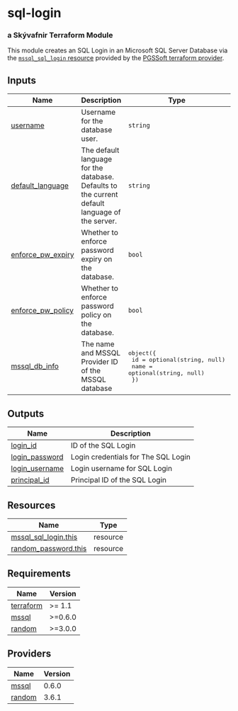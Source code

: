 # sql-login

### a Skývafnir Terraform Module

This module creates an SQL Login in an Microsoft SQL Server Database via
the [`mssql_sql_login` resource](https://registry.terraform.io/providers/PGSSoft/mssql/latest/docs/resources/sql_login)
provided
by the [PGSSoft terraform provider](https://registry.terraform.io/providers/PGSSoft/mssql/latest).

<!-- TERRAFORM_DOCS_BLOCK -->


## Inputs

| Name | Description | Type | Default | Required |
|------|-------------|------|---------|:--------:|
| <a name="input_username"></a> [username](#input\_username) | Username for the database user. | `string` | n/a | yes |
| <a name="input_default_language"></a> [default\_language](#input\_default\_language) | The default language for the database. Defaults to the current default language of the server. | `string` | `null` | no |
| <a name="input_enforce_pw_expiry"></a> [enforce\_pw\_expiry](#input\_enforce\_pw\_expiry) | Whether to enforce password expiry on the database. | `bool` | `false` | no |
| <a name="input_enforce_pw_policy"></a> [enforce\_pw\_policy](#input\_enforce\_pw\_policy) | Whether to enforce password policy on the database. | `bool` | `false` | no |
| <a name="input_mssql_db_info"></a> [mssql\_db\_info](#input\_mssql\_db\_info) | The name and MSSQL Provider ID of the MSSQL database | <pre>object({<br>    id   = optional(string, null)<br>    name = optional(string, null)<br>  })</pre> | <pre>{<br>  "id": null,<br>  "name": null<br>}</pre> | no |

## Outputs

| Name | Description |
|------|-------------|
| <a name="output_login_id"></a> [login\_id](#output\_login\_id) | ID of the SQL Login |
| <a name="output_login_password"></a> [login\_password](#output\_login\_password) | Login credentials for The SQL Login |
| <a name="output_login_username"></a> [login\_username](#output\_login\_username) | Login username for SQL Login |
| <a name="output_principal_id"></a> [principal\_id](#output\_principal\_id) | Principal ID of the SQL Login |

## Resources

| Name | Type |
|------|------|
| [mssql_sql_login.this](https://registry.terraform.io/providers/PGSSoft/mssql/latest/docs/resources/sql_login) | resource |
| [random_password.this](https://registry.terraform.io/providers/hashicorp/random/latest/docs/resources/password) | resource |



## Requirements

| Name | Version |
|------|---------|
| <a name="requirement_terraform"></a> [terraform](#requirement\_terraform) | >= 1.1 |
| <a name="requirement_mssql"></a> [mssql](#requirement\_mssql) | >=0.6.0 |
| <a name="requirement_random"></a> [random](#requirement\_random) | >=3.0.0 |

## Providers

| Name | Version |
|------|---------|
| <a name="provider_mssql"></a> [mssql](#provider\_mssql) | 0.6.0 |
| <a name="provider_random"></a> [random](#provider\_random) | 3.6.1 |

<!-- /TERRAFORM_DOCS_BLOCK -->

<!--
# Module scaffolded via skyvafnir-module-template
Author: skyvafnir 
-->
